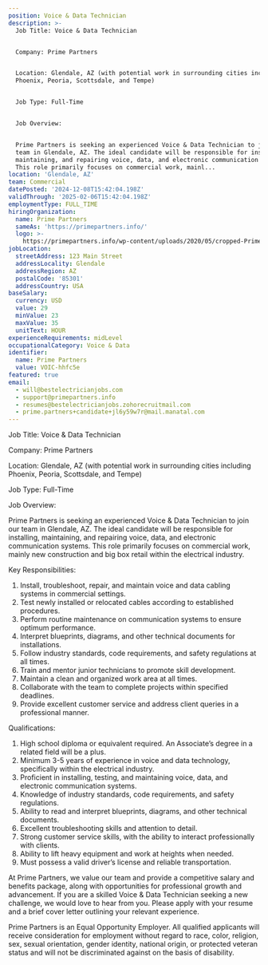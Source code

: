 ```yaml
---
position: Voice & Data Technician
description: >-
  Job Title: Voice & Data Technician


  Company: Prime Partners


  Location: Glendale, AZ (with potential work in surrounding cities including
  Phoenix, Peoria, Scottsdale, and Tempe)


  Job Type: Full-Time


  Job Overview:


  Prime Partners is seeking an experienced Voice & Data Technician to join our
  team in Glendale, AZ. The ideal candidate will be responsible for installing,
  maintaining, and repairing voice, data, and electronic communication systems.
  This role primarily focuses on commercial work, mainl...
location: 'Glendale, AZ'
team: Commercial
datePosted: '2024-12-08T15:42:04.198Z'
validThrough: '2025-02-06T15:42:04.198Z'
employmentType: FULL_TIME
hiringOrganization:
  name: Prime Partners
  sameAs: 'https://primepartners.info/'
  logo: >-
    https://primepartners.info/wp-content/uploads/2020/05/cropped-Prime-Partners-Logo-NO-BG-1-1.png
jobLocation:
  streetAddress: 123 Main Street
  addressLocality: Glendale
  addressRegion: AZ
  postalCode: '85301'
  addressCountry: USA
baseSalary:
  currency: USD
  value: 29
  minValue: 23
  maxValue: 35
  unitText: HOUR
experienceRequirements: midLevel
occupationalCategory: Voice & Data
identifier:
  name: Prime Partners
  value: VOIC-hhfc5e
featured: true
email:
  - will@bestelectricianjobs.com
  - support@primepartners.info
  - resumes@bestelectricianjobs.zohorecruitmail.com
  - prime.partners+candidate+jl6y59w7r@mail.manatal.com
---
```




Job Title: Voice & Data Technician

Company: Prime Partners

Location: Glendale, AZ (with potential work in surrounding cities including Phoenix, Peoria, Scottsdale, and Tempe)

Job Type: Full-Time

Job Overview:

Prime Partners is seeking an experienced Voice & Data Technician to join our team in Glendale, AZ. The ideal candidate will be responsible for installing, maintaining, and repairing voice, data, and electronic communication systems. This role primarily focuses on commercial work, mainly new construction and big box retail within the electrical industry.

Key Responsibilities:

1. Install, troubleshoot, repair, and maintain voice and data cabling systems in commercial settings.
2. Test newly installed or relocated cables according to established procedures.
3. Perform routine maintenance on communication systems to ensure optimum performance.
4. Interpret blueprints, diagrams, and other technical documents for installations.
5. Follow industry standards, code requirements, and safety regulations at all times.
6. Train and mentor junior technicians to promote skill development.
7. Maintain a clean and organized work area at all times.
8. Collaborate with the team to complete projects within specified deadlines.
9. Provide excellent customer service and address client queries in a professional manner.

Qualifications:

1. High school diploma or equivalent required. An Associate’s degree in a related field will be a plus.
2. Minimum 3-5 years of experience in voice and data technology, specifically within the electrical industry.
3. Proficient in installing, testing, and maintaining voice, data, and electronic communication systems.
4. Knowledge of industry standards, code requirements, and safety regulations.
5. Ability to read and interpret blueprints, diagrams, and other technical documents.
6. Excellent troubleshooting skills and attention to detail.
7. Strong customer service skills, with the ability to interact professionally with clients.
8. Ability to lift heavy equipment and work at heights when needed.
9. Must possess a valid driver’s license and reliable transportation.

At Prime Partners, we value our team and provide a competitive salary and benefits package, along with opportunities for professional growth and advancement. If you are a skilled Voice & Data Technician seeking a new challenge, we would love to hear from you. Please apply with your resume and a brief cover letter outlining your relevant experience. 

Prime Partners is an Equal Opportunity Employer. All qualified applicants will receive consideration for employment without regard to race, color, religion, sex, sexual orientation, gender identity, national origin, or protected veteran status and will not be discriminated against on the basis of disability.